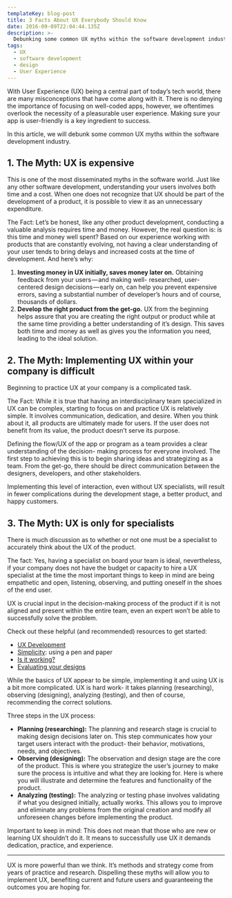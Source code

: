 ```yaml
---
templateKey: blog-post
title: 3 Facts About UX Everybody Should Know
date: 2016-09-09T22:04:44.135Z
description: >-
  Debunking some common UX myths within the software development industry.
tags:
  - UX
  - software development
  - design
  - User Experience
---
```


With User Experience (UX) being a central part of today’s tech world, there are many misconceptions that have come along with it. There is no denying the importance of focusing on well-coded apps, however, we oftentimes overlook the necessity of a pleasurable user experience. Making sure your app is user-friendly is a key ingredient to success.

In this article, we will debunk some common UX myths within the software development industry.

## 1. The Myth: UX is expensive

This is one of the most disseminated myths in the software world. Just like any other software development, understanding your users involves both time and a cost. When one does not recognize that UX should be part of the development of a product, it is possible to view it as an unnecessary expenditure.

The Fact: Let’s be honest, like any other product development, conducting a valuable analysis requires time and money. However, the real question is: is this time and money well spent? Based on our experience working with products that are constantly evolving, not having a clear understanding of your user tends to bring delays and increased costs at the time of development. And here’s why:

1. **Investing money in UX initially, saves money later on.** Obtaining feedback from your users — and making well- researched, user-centered design decisions — early on, can help you prevent expensive errors, saving a substantial number of developer’s hours and of course, thousands of dollars.
2. **Develop the right product from the get-go.** UX from the beginning helps assure that you are creating the right output or product while at the same time providing a better understanding of it’s design. This saves both time and money as well as gives you the information you need, leading to the ideal solution.

## 2. The Myth: Implementing UX within your company is difficult

Beginning to practice UX at your company is a complicated task.

The Fact: While it is true that having an interdisciplinary team specialized in UX can be complex, starting to focus on and practice UX is relatively simple. It involves communication, dedication, and desire. When you think about it, all products are ultimately made for users. If the user does not benefit from its value, the product doesn’t serve its purpose.

Defining the flow/UX of the app or program as a team provides a clear understanding of the decision- making process for everyone involved. The first step to achieving this is to begin sharing ideas and strategizing as a team. From the get-go, there should be direct communication between the designers, developers, and other stakeholders.

Implementing this level of interaction, even without UX specialists, will result in fewer complications during the development stage, a better product, and happy customers.

## 3. The Myth: UX is only for specialists

There is much discussion as to whether or not one must be a specialist to accurately think about the UX of the product.

The fact: Yes, having a specialist on board your team is ideal, nevertheless, if your company does not have the budget or capacity to hire a UX specialist at the time the most important things to keep in mind are being empathetic and open, listening, observing, and putting oneself in the shoes of the end user.

UX is crucial input in the decision-making process of the product if it is not aligned and present within the entire team, even an expert won’t be able to successfully solve the problem.

Check out these helpful (and recommended) resources to get started:

- [UX Development](https://www.nngroup.com/articles/usability-maturity-stages-1-4/)
- [Simplicity](https://www.uxpin.com/studio/blog/paper-prototyping-the-practical-beginners-guide/): using a pen and paper
- [Is it working?](http://www.uxbooth.com/articles/the-art-of-guerrilla-usability-testing/)
- [Evaluating your designs](https://www.optimalworkshop.com/blog/guide-conducting-heuristic-evaluation/)

While the basics of UX appear to be simple, implementing it and using UX is a bit more complicated. UX is hard work- it takes planning (researching), observing (designing), analyzing (testing), and then of course, recommending the correct solutions.

Three steps in the UX process:

- **Planning (researching):** The planning and research stage is crucial to making design decisions later on. This step communicates how your target users interact with the product- their behavior, motivations, needs, and objectives.
- **Observing (designing):** The observation and design stage are the core of the product. This is where you strategize the user’s journey to make sure the process is intuitive and what they are looking for. Here is where you will illustrate and determine the features and functionality of the product.
- **Analyzing (testing):** The analyzing or testing phase involves validating if what you designed initially, actually works. This allows you to improve and eliminate any problems from the original creation and modify all unforeseen changes before implementing the product.

Important to keep in mind: This does not mean that those who are new or learning UX shouldn’t do it. It means to successfully use UX it demands dedication, practice, and experience.

---

UX is more powerful than we think. It’s methods and strategy come from years of practice and research. Dispelling these myths will allow you to implement UX, benefiting current and future users and guaranteeing the outcomes you are hoping for.
